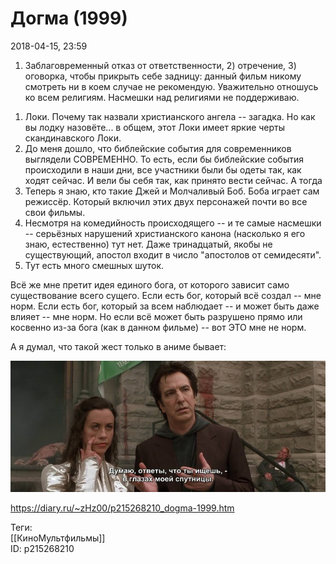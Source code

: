 Догма (1999)
=============

   
 2018-04-15, 23:59   
  1) Заблаговременный отказ от ответственности, 2) отречение, 3) оговорка, чтобы прикрыть себе задницу: данный фильм никому смотреть ни в коем случае не рекомендую. Уважительно отношусь ко всем религиям. Насмешки над религиями не поддерживаю.   
   
 1. Локи. Почему так назвали христианского ангела -- загадка. Но как вы лодку назовёте... в общем, этот Локи имеет яркие черты скандинавского Локи.   
 2. До меня дошло, что библейские события для современников выглядели СОВРЕМЕННО. То есть, если бы библейские события происходили в наши дни, все участники были бы одеты так, как ходят сейчас. И вели бы себя так, как принято вести сейчас. А тогда   
 3. Теперь я знаю, кто такие Джей и Молчаливый Боб. Боба играет сам режиссёр. Который включил этих двух персонажей почти во все свои фильмы.   
 4. Несмотря на комедийность происходящего -- и те самые насмешки -- серьёзных нарушений христианского канона (насколько я его знаю, естественно) тут нет. Даже тринадцатый, якобы не существующий, апостол входит в число "апостолов от семидесяти".   
 5. Тут есть много смешных шуток.   
   
 Всё же мне претит идея единого бога, от которого зависит само существование всего сущего. Если есть бог, который всё создал -- мне норм. Если есть бог, который за всем наблюдает -- и может быть даже влияет -- мне норм. Но если всё может быть разрушено прямо или косвенно из-за бога (как в данном фильме) -- вот ЭТО мне не норм.   
   
 А я думал, что такой жест только в аниме бывает:   
   
   [![](pics/xwKZjjfl.jpg)](https://i.imgur.com/xwKZjjf.jpg)     
    
 <https://diary.ru/~zHz00/p215268210_dogma-1999.htm>   
   
 Теги:   
 [[КиноМультфильмы]]   
 ID: p215268210